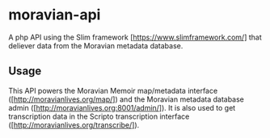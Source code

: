 # moravian-api
A php API using the Slim framework [https://www.slimframework.com/] that deliever data from the Moravian metadata database.

## Usage
This API powers the Moravian Memoir map/metadata interface ([http://moravianlives.org/map/]) and the Moravian metadata database admin ([http://moravianlives.org:8001/admin/]). It is also used to get transcription data in the Scripto transcription interface ([http://moravianlives.org/transcribe/]).
